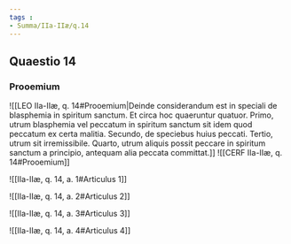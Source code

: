 ```yaml
---
tags : 
- Summa/IIa-IIæ/q.14
---
```


## Quaestio 14

### Prooemium

![[LEO IIa-IIæ, q. 14#Prooemium|Deinde considerandum est in speciali de blasphemia in spiritum sanctum. Et circa hoc quaeruntur quatuor. Primo, utrum blasphemia vel peccatum in spiritum sanctum sit idem quod peccatum ex certa malitia. Secundo, de speciebus huius peccati. Tertio, utrum sit irremissibile. Quarto, utrum aliquis possit peccare in spiritum sanctum a principio, antequam alia peccata committat.]]
![[CERF IIa-IIæ, q. 14#Prooemium]]

![[IIa-IIæ, q. 14, a. 1#Articulus 1]]

![[IIa-IIæ, q. 14, a. 2#Articulus 2]]

![[IIa-IIæ, q. 14, a. 3#Articulus 3]]

![[IIa-IIæ, q. 14, a. 4#Articulus 4]]

